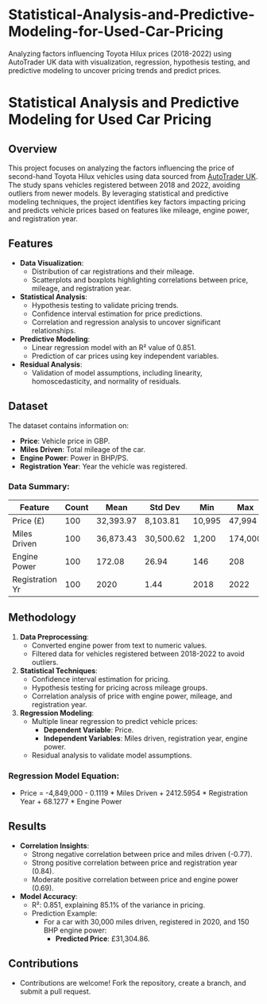 # Statistical-Analysis-and-Predictive-Modeling-for-Used-Car-Pricing
Analyzing factors influencing Toyota Hilux prices (2018-2022) using AutoTrader UK data with visualization, regression, hypothesis testing, and predictive modeling to uncover pricing trends and predict prices.

# Statistical Analysis and Predictive Modeling for Used Car Pricing

## Overview

This project focuses on analyzing the factors influencing the price of second-hand Toyota Hilux vehicles using data sourced from [AutoTrader UK](https://www.autotrader.co.uk). The study spans vehicles registered between 2018 and 2022, avoiding outliers from newer models. By leveraging statistical and predictive modeling techniques, the project identifies key factors impacting pricing and predicts vehicle prices based on features like mileage, engine power, and registration year.

## Features

- **Data Visualization**:
  - Distribution of car registrations and their mileage.
  - Scatterplots and boxplots highlighting correlations between price, mileage, and registration year.
- **Statistical Analysis**:
  - Hypothesis testing to validate pricing trends.
  - Confidence interval estimation for price predictions.
  - Correlation and regression analysis to uncover significant relationships.
- **Predictive Modeling**:
  - Linear regression model with an R² value of 0.851.
  - Prediction of car prices using key independent variables.
- **Residual Analysis**:
  - Validation of model assumptions, including linearity, homoscedasticity, and normality of residuals.

## Dataset

The dataset contains information on:
- **Price**: Vehicle price in GBP.
- **Miles Driven**: Total mileage of the car.
- **Engine Power**: Power in BHP/PS.
- **Registration Year**: Year the vehicle was registered.

### Data Summary:
| Feature         | Count | Mean      | Std Dev   | Min   | Max    |
|-----------------|-------|-----------|-----------|-------|--------|
| Price (£)       | 100   | 32,393.97 | 8,103.81  | 10,995| 47,994 |
| Miles Driven    | 100   | 36,873.43 | 30,500.62 | 1,200 | 174,000|
| Engine Power    | 100   | 172.08    | 26.94     | 146   | 208    |
| Registration Yr | 100   | 2020      | 1.44      | 2018  | 2022   |

## Methodology

1. **Data Preprocessing**:
   - Converted engine power from text to numeric values.
   - Filtered data for vehicles registered between 2018-2022 to avoid outliers.
2. **Statistical Techniques**:
   - Confidence interval estimation for pricing.
   - Hypothesis testing for pricing across mileage groups.
   - Correlation analysis of price with engine power, mileage, and registration year.
3. **Regression Modeling**:
   - Multiple linear regression to predict vehicle prices:
     - **Dependent Variable**: Price.
     - **Independent Variables**: Miles driven, registration year, engine power.
   - Residual analysis to validate model assumptions.

### Regression Model Equation:
- Price = -4,849,000 - 0.1119 * Miles Driven + 2412.5954 * Registration Year + 68.1277 * Engine Power

## Results

- **Correlation Insights**:
  - Strong negative correlation between price and miles driven (-0.77).
  - Strong positive correlation between price and registration year (0.84).
  - Moderate positive correlation between price and engine power (0.69).
- **Model Accuracy**:
  - R²: 0.851, explaining 85.1% of the variance in pricing.
  - Prediction Example:
    - For a car with 30,000 miles driven, registered in 2020, and 150 BHP engine power:
      - **Predicted Price**: £31,304.86.

## Contributions
 - Contributions are welcome! Fork the repository, create a branch, and submit a pull request.
